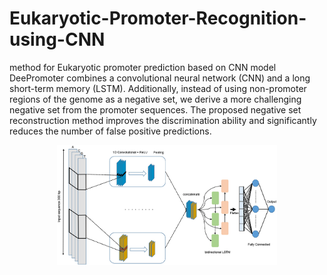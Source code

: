 # Eukaryotic-Promoter-Recognition-using-CNN
method for Eukaryotic promoter prediction based on CNN model
DeePromoter combines a convolutional neural network (CNN) and a long short-term memory (LSTM). Additionally, instead of using non-promoter regions of the genome as a negative set, we derive a more challenging negative set from the promoter sequences. The proposed negative set reconstruction method improves the discrimination ability and significantly reduces the number of false positive predictions.
<p align="center">
    <img src="figs/model.jpg" width="70%">
</p>
